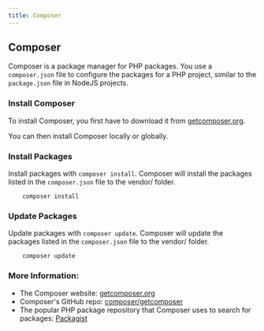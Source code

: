 ```yaml
---
title: Composer
---
```

## Composer

Composer is a package manager for PHP packages. You use a `composer.json` file to configure the packages for a PHP project, similar to the `package.json` file in NodeJS projects.

### Install Composer

To install Composer, you first have to download it from <a href='https://getcomposer.org/download/' target='_blank' rel='nofollow'>getcomposer.org</a>.

You can then install Composer locally or globally. 

### Install Packages

Install packages with `composer install`. Composer will install the packages listed in the `composer.json` file to the vendor/ folder.

```shell
    composer install 
```

### Update Packages

Update packages with `composer update`. Composer will update the packages listed in the `composer.json` file to the vendor/ folder.

```shell
    composer update
```

### More Information:
* The Composer website: <a href='https://getcomposer.org/' target='_blank' rel='nofollow'>getcomposer.org</a>
* Composer's GitHub repo: <a href='https://github.com/composer/getcomposer.org' target='_blank' rel='nofollow'>composer/getcomposer</a>
* The popular PHP package repository that Composer uses to search for packages: <a href='https://packagist.org/' target='_blank' rel='nofollow'>Packagist</a>

